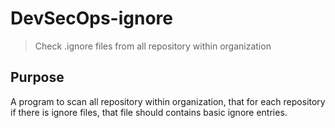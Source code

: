 # DevSecOps-ignore
> Check .ignore files from all repository within organization

## Purpose
A program to scan all repository within organization, that for each repository
if there is ignore files, that file should contains basic ignore entries.
